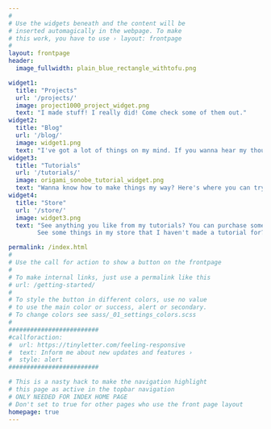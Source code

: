 ```yaml
---
#
# Use the widgets beneath and the content will be
# inserted automagically in the webpage. To make
# this work, you have to use › layout: frontpage
#
layout: frontpage
header:
  image_fullwidth: plain_blue_rectangle_withtofu.png

widget1:
  title: "Projects"
  url: '/projects/'
  image: project1000_project_widget.png
  text: "I made stuff! I really did! Come check some of them out."
widget2:
  title: "Blog"
  url: '/blog/'
  image: widget1.png
  text: "I've got a lot of things on my mind. If you wanna hear my thoughts, you can read them here."
widget3:
  title: "Tutorials"
  url: '/tutorials/'
  image: origami_sonobe_tutorial_widget.png
  text: "Wanna know how to make things my way? Here's where you can try any or all of them out."
widget4:
  title: "Store"
  url: '/store/'
  image: widget3.png
  text: "See anything you like from my tutorials? You can purchase some of my items here, specially handmade by me.
        See some things in my store that I haven't made a tutorial for? Feel free to request tutorials and I might just hop on it!"

permalink: /index.html
#
# Use the call for action to show a button on the frontpage
#
# To make internal links, just use a permalink like this
# url: /getting-started/
#
# To style the button in different colors, use no value
# to use the main color or success, alert or secondary.
# To change colors see sass/_01_settings_colors.scss
#
#########################
#callforaction:
#  url: https://tinyletter.com/feeling-responsive
#  text: Inform me about new updates and features ›
#  style: alert
#########################

# This is a nasty hack to make the navigation highlight
# this page as active in the topbar navigation
# ONLY NEEDED FOR INDEX HOME PAGE
# Don't set to true for other pages who use the front page layout
homepage: true
---
```


<!--
<div id="videoModal" class="reveal-modal large" data-reveal="">
  <div class="flex-video widescreen vimeo" style="display: block;">
    <iframe width="1280" height="720" src="https://www.youtube.com/embed/3b5zCFSmVvU" frameborder="0" allowfullscreen></iframe>
  </div>
  <a class="close-reveal-modal">&#215;</a>
</div>
-->

